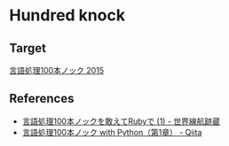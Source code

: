 Hundred knock
================

Target
------------

[言語処理100本ノック 2015](http://www.cl.ecei.tohoku.ac.jp/nlp100/)


References
------------

* [言語処理100本ノックを敢えてRubyで (1) - 世界線航跡蔵](http://yugui.jp/articles/885)
* [言語処理100本ノック with Python（第1章） - Qiita](http://qiita.com/gamma1129/items/37bf660cf4e4b21d4267)

